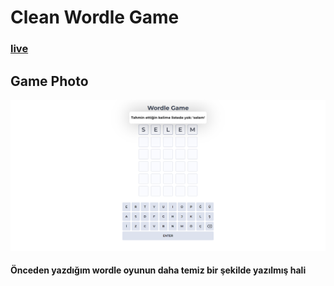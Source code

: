 # Clean Wordle Game
### <a href="https://mertcanoncul.akademiprojeler.live/wordlegame/">live</a>
## Game Photo
<img src="public/game.png">

#### Önceden yazdığım wordle oyunun daha temiz bir şekilde yazılmış hali

